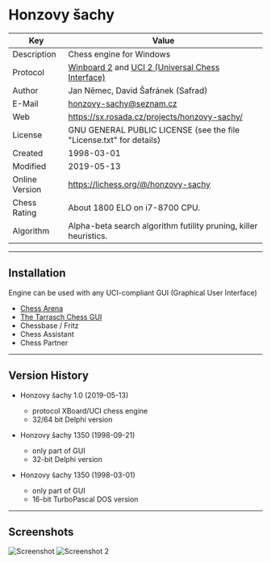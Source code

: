# Honzovy šachy
Key            | Value
-------------- | -------------
Description    |Chess engine for Windows
Protocol       |[Winboard 2](https://www.gnu.org/software/xboard/) and [UCI 2 (Universal Chess Interface)](http://wbec-ridderkerk.nl/html/UCIProtocol.html)
Author         |Jan Němec, David Šafránek (Safrad)
E-Mail         |honzovy-sachy@seznam.cz
Web            |https://sx.rosada.cz/projects/honzovy-sachy/
License        |GNU GENERAL PUBLIC LICENSE (see the file "License.txt" for details)
Created        |1998-03-01
Modified       |2019-05-13
Online Version |https://lichess.org/@/honzovy-sachy
Chess Rating   |About 1800 ELO on i7-8700 CPU.
Algorithm      |Alpha-beta search algorithm futility pruning, killer heuristics.

------------
Installation
------------
Engine can be used with any UCI-compliant GUI (Graphical User Interface)
* [Chess Arena](http://www.playwitharena.de/)
* [The Tarrasch Chess GUI](https://www.triplehappy.com/)
* Chessbase / Fritz
* Chess Assistant
* Chess Partner

---------------
Version History
---------------
* Honzovy šachy 1.0 (2019-05-13)
  * protocol XBoard/UCI chess engine
  * 32/64 bit Delphi version

* Honzovy šachy 1350 (1998-09-21)
  * only part of GUI
  * 32-bit Delphi version

* Honzovy šachy 1350 (1998-03-01)
  * only part of GUI
  * 16-bit TurboPascal DOS version

-----------
Screenshots
-----------
![Screenshot](https://sx.rosada.cz/files/HonzovySachy/screenshot.png)
![Screenshot 2](https://sx.rosada.cz/files/HonzovySachy/screenshot2.png)
